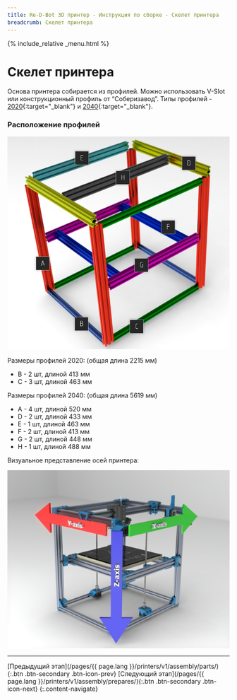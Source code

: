 ```yaml
---
title: Re-D-Bot 3D принтер - Инструкция по сборке - Скелет принтера
breadcrumb: Скелет принтера
---
```


{% include_relative _menu.html %}

# Скелет принтера

Основа принтера собирается из профилей. Можно использовать V-Slot или конструкционный профиль от “Соберизавод”. Типы профилей - [2020](http://bit.ly/redbot-profile-2020){:target="_blank"} и [2040](http://bit.ly/redbot-profile-2040){:target="_blank"}.

### Расположение профилей

![Схема профилей](/assets/img/assembly/00_0.jpg)

Размеры профилей 2020: (общая длина 2215 мм)
* B - 2 шт, длиной 413 мм
* С - 3 шт, длиной 463 мм

Размеры профилей 2040: (общая длина 5619 мм)
* A - 4 шт, длиной 520 мм
* D - 2 шт, длиной 433 мм
* E - 1 шт, длиной 463 мм
* F - 2 шт, длиной 413 мм
* G - 2 шт, длиной 448 мм
* H - 1 шт, длиной 488 мм

Визуальное представление осей принтера:

![Оси принтера](/assets/img/assembly/57.JPG)

---
[Предыдущий этап](/pages/{{ page.lang }}/printers/v1/assembly/parts/){:.btn .btn-secondary .btn-icon-prev} [Следующий этап](/pages/{{ page.lang }}/printers/v1/assembly/prepares/){:.btn .btn-secondary .btn-icon-next}
{:.content-navigate}
